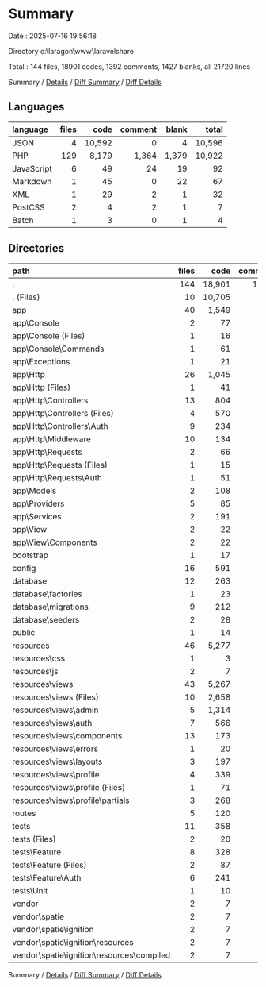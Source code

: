 # Summary

Date : 2025-07-16 19:56:18

Directory c:\\laragon\\www\\laravelshare

Total : 144 files,  18901 codes, 1392 comments, 1427 blanks, all 21720 lines

Summary / [Details](details.md) / [Diff Summary](diff.md) / [Diff Details](diff-details.md)

## Languages
| language | files | code | comment | blank | total |
| :--- | ---: | ---: | ---: | ---: | ---: |
| JSON | 4 | 10,592 | 0 | 4 | 10,596 |
| PHP | 129 | 8,179 | 1,364 | 1,379 | 10,922 |
| JavaScript | 6 | 49 | 24 | 19 | 92 |
| Markdown | 1 | 45 | 0 | 22 | 67 |
| XML | 1 | 29 | 2 | 1 | 32 |
| PostCSS | 2 | 4 | 2 | 1 | 7 |
| Batch | 1 | 3 | 0 | 1 | 4 |

## Directories
| path | files | code | comment | blank | total |
| :--- | ---: | ---: | ---: | ---: | ---: |
| . | 144 | 18,901 | 1,392 | 1,427 | 21,720 |
| . (Files) | 10 | 10,705 | 3 | 35 | 10,743 |
| app | 40 | 1,549 | 367 | 413 | 2,329 |
| app\\Console | 2 | 77 | 24 | 25 | 126 |
| app\\Console (Files) | 1 | 16 | 7 | 6 | 29 |
| app\\Console\\Commands | 1 | 61 | 17 | 19 | 97 |
| app\\Exceptions | 1 | 21 | 21 | 7 | 49 |
| app\\Http | 26 | 1,045 | 210 | 268 | 1,523 |
| app\\Http (Files) | 1 | 41 | 21 | 7 | 69 |
| app\\Http\\Controllers | 13 | 804 | 100 | 196 | 1,100 |
| app\\Http\\Controllers (Files) | 4 | 570 | 40 | 132 | 742 |
| app\\Http\\Controllers\\Auth | 9 | 234 | 60 | 64 | 358 |
| app\\Http\\Middleware | 10 | 134 | 63 | 47 | 244 |
| app\\Http\\Requests | 2 | 66 | 26 | 18 | 110 |
| app\\Http\\Requests (Files) | 1 | 15 | 5 | 4 | 24 |
| app\\Http\\Requests\\Auth | 1 | 51 | 21 | 14 | 86 |
| app\\Models | 2 | 108 | 16 | 29 | 153 |
| app\\Providers | 5 | 85 | 47 | 30 | 162 |
| app\\Services | 2 | 191 | 43 | 46 | 280 |
| app\\View | 2 | 22 | 6 | 8 | 36 |
| app\\View\\Components | 2 | 22 | 6 | 8 | 36 |
| bootstrap | 1 | 17 | 30 | 9 | 56 |
| config | 16 | 591 | 770 | 257 | 1,618 |
| database | 12 | 263 | 79 | 53 | 395 |
| database\\factories | 1 | 23 | 13 | 5 | 41 |
| database\\migrations | 9 | 212 | 54 | 39 | 305 |
| database\\seeders | 2 | 28 | 12 | 9 | 49 |
| public | 1 | 14 | 30 | 12 | 56 |
| resources | 46 | 5,277 | 57 | 474 | 5,808 |
| resources\\css | 1 | 3 | 0 | 1 | 4 |
| resources\\js | 2 | 7 | 23 | 11 | 41 |
| resources\\views | 43 | 5,267 | 34 | 462 | 5,763 |
| resources\\views (Files) | 10 | 2,658 | 15 | 193 | 2,866 |
| resources\\views\\admin | 5 | 1,314 | 17 | 121 | 1,452 |
| resources\\views\\auth | 7 | 566 | 0 | 57 | 623 |
| resources\\views\\components | 13 | 173 | 2 | 28 | 203 |
| resources\\views\\errors | 1 | 20 | 0 | 6 | 26 |
| resources\\views\\layouts | 3 | 197 | 0 | 28 | 225 |
| resources\\views\\profile | 4 | 339 | 0 | 29 | 368 |
| resources\\views\\profile (Files) | 1 | 71 | 0 | 6 | 77 |
| resources\\views\\profile\\partials | 3 | 268 | 0 | 23 | 291 |
| routes | 5 | 120 | 44 | 45 | 209 |
| tests | 11 | 358 | 10 | 128 | 496 |
| tests (Files) | 2 | 20 | 3 | 10 | 33 |
| tests\\Feature | 8 | 328 | 4 | 114 | 446 |
| tests\\Feature (Files) | 2 | 87 | 4 | 29 | 120 |
| tests\\Feature\\Auth | 6 | 241 | 0 | 85 | 326 |
| tests\\Unit | 1 | 10 | 3 | 4 | 17 |
| vendor | 2 | 7 | 2 | 1 | 10 |
| vendor\\spatie | 2 | 7 | 2 | 1 | 10 |
| vendor\\spatie\\ignition | 2 | 7 | 2 | 1 | 10 |
| vendor\\spatie\\ignition\\resources | 2 | 7 | 2 | 1 | 10 |
| vendor\\spatie\\ignition\\resources\\compiled | 2 | 7 | 2 | 1 | 10 |

Summary / [Details](details.md) / [Diff Summary](diff.md) / [Diff Details](diff-details.md)